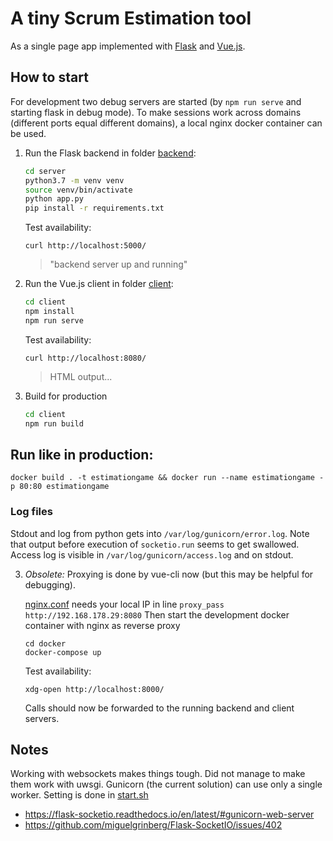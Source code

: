 # A tiny Scrum Estimation tool
As a single page app implemented with [Flask](https://flask.palletsprojects.com/en/1.1.x/) and [Vue.js](https://vuejs.org).

## How to start

For development two debug servers are started (by `npm run serve`
and starting flask in debug mode). To make sessions work across 
domains (different ports equal different domains), a local
nginx docker container can be used. 

1. Run the Flask backend in folder [backend](./backend):

    ```sh    
    cd server
    python3.7 -m venv venv
    source venv/bin/activate
    python app.py
    pip install -r requirements.txt    
    ```
   
    Test availability:  
    ```
   curl http://localhost:5000/
    ```
   > "backend server up and running"
   
2. Run the Vue.js client in folder [client](./client):

    ```sh
    cd client
    npm install
    npm run serve
    ```
 
   Test availability:
    ```
   curl http://localhost:8080/
    ```
   
   > HTML output...
   
4. Build for production
    ```sh
    cd client    
    npm run build
    ``` 

## Run like in production:
```
docker build . -t estimationgame && docker run --name estimationgame -p 80:80 estimationgame
```

### Log files
  Stdout and log from python gets into `/var/log/gunicorn/error.log`.
  Note that output before execution of `socketio.run` seems to get swallowed.
  Access log is visible in `/var/log/gunicorn/access.log` and on stdout. 


3. *Obsolete:* Proxying is done by vue-cli now (but this may be helpful for debugging).
   
   [nginx.conf](docker/nginx.conf) needs your local IP in line `proxy_pass http://192.168.178.29:8080`
   Then start the development docker container with nginx as reverse proxy
     ```
     cd docker
     docker-compose up
     ```

   Test availability:
      ```
      xdg-open http://localhost:8000/
      ```
   Calls should now be forwarded to the running backend and client servers.

## Notes

Working with websockets makes things tough. Did not manage to make 
them work with uwsgi. Gunicorn (the current solution) can use
only a single worker. Setting is done in [start.sh](start.sh)

- https://flask-socketio.readthedocs.io/en/latest/#gunicorn-web-server
- https://github.com/miguelgrinberg/Flask-SocketIO/issues/402